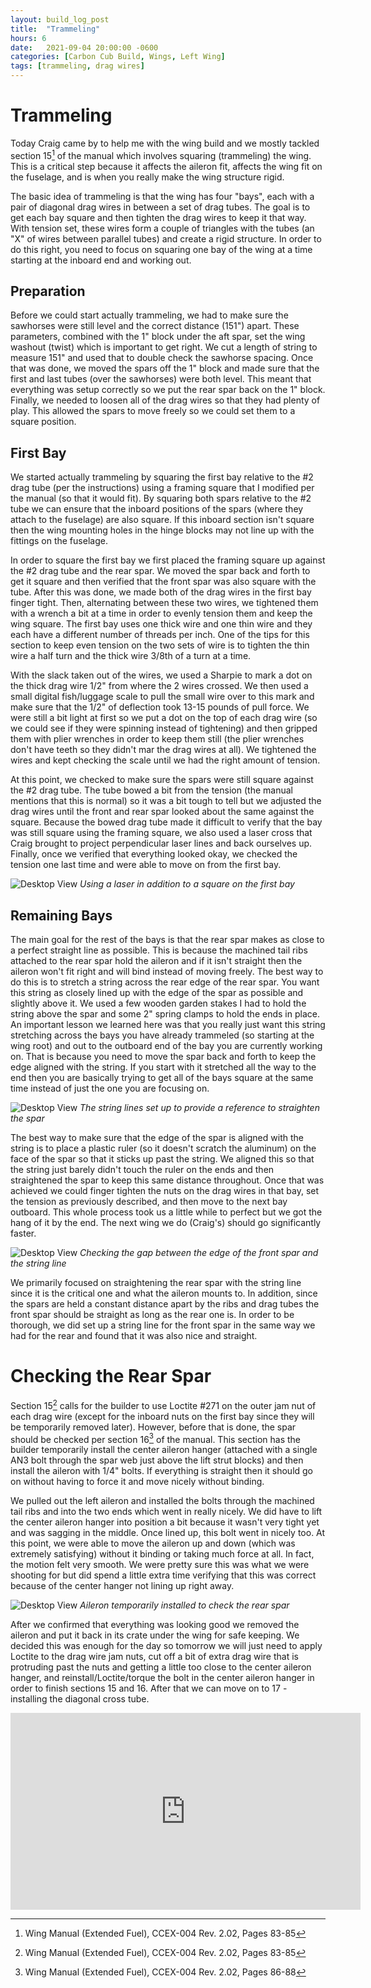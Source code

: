 ```yaml
---
layout: build_log_post
title:  "Trammeling"
hours: 6
date:   2021-09-04 20:00:00 -0600
categories: [Carbon Cub Build, Wings, Left Wing]
tags: [trammeling, drag wires]
---
```


# Trammeling

Today Craig came by to help me with the wing build and we mostly tackled section 15[^section-15-ref] of the manual which involves squaring (trammeling) the wing. This is a critical step because it affects the aileron fit, affects the wing fit on the fuselage, and is when you really make the wing structure rigid.

The basic idea of trammeling is that the wing has four "bays", each with a pair of diagonal drag wires in between a set of drag tubes. The goal is to get each bay square and then tighten the drag wires to keep it that way. With tension set, these wires form a couple of triangles with the tubes (an "X" of wires between parallel tubes) and create a rigid structure. In order to do this right, you need to focus on squaring one bay of the wing at a time starting at the inboard end and working out.

## Preparation

Before we could start actually trammeling, we had to make sure the sawhorses were still level and the correct distance (151") apart. These parameters, combined with the 1" block under the aft spar, set the wing washout (twist) which is important to get right. We cut a length of string to measure 151" and used that to double check the sawhorse spacing. Once that was done, we moved the spars off the 1" block and made sure that the first and last tubes (over the sawhorses) were both level. This meant that everything was setup correctly so we put the rear spar back on the 1" block. Finally, we needed to loosen all of the drag wires so that they had plenty of play. This allowed the spars to move freely so we could set them to a square position.

## First Bay

We started actually trammeling by squaring the first bay relative to the #2 drag tube (per the instructions) using a framing square that I modified per the manual (so that it would fit). By squaring both spars relative to the #2 tube we can ensure that the inboard positions of the spars (where they attach to the fuselage) are also square. If this inboard section isn't square then the wing mounting holes in the hinge blocks may not line up with the fittings on the fuselage.

In order to square the first bay we first placed the framing square up against the #2 drag tube and the rear spar. We moved the spar back and forth to get it square and then verified that the front spar was also square with the tube. After this was done, we made both of the drag wires in the first bay finger tight. Then, alternating between these two wires, we tightened them with a wrench a bit at a time in order to evenly tension them and keep the wing square. The first bay uses one thick wire and one thin wire and they each have a different number of threads per inch. One of the tips for this section to keep even tension on the two sets of wire is to tighten the thin wire a half turn and the thick wire 3/8th of a turn at a time.

With the slack taken out of the wires, we used a Sharpie to mark a dot on the thick drag wire 1/2" from where the 2 wires crossed. We then used a small digital fish/luggage scale to pull the small wire over to this mark and make sure that the 1/2" of deflection took 13-15 pounds of pull force. We were still a bit light at first so we put a dot on the top of each drag wire (so we could see if they were spinning instead of tightening) and then gripped them with plier wrenches in order to keep them still (the plier wrenches don't have teeth so they didn't mar the drag wires at all). We tightened the wires and kept checking the scale until we had the right amount of tension.

At this point, we checked to make sure the spars were still square against the #2 drag tube. The tube bowed a bit from the tension (the manual mentions that this is normal) so it was a bit tough to tell but we adjusted the drag wires until the front and rear spar looked about the same against the square. Because the bowed drag tube made it difficult to verify that the bay was still square using the framing square, we also used a laser cross that Craig brought to project perpendicular laser lines and back ourselves up. Finally, once we verified that everything looked okay, we checked the tension one last time and were able to move on from the first bay.

![Desktop View](/assets/img/posts/2021/2021-09-04-trammeling/first_bay.png)
_Using a laser in addition to a square on the first bay_

## Remaining Bays

The main goal for the rest of the bays is that the rear spar makes as close to a perfect straight line as possible. This is because the machined tail ribs attached to the rear spar hold the aileron and if it isn't straight then the aileron won't fit right and will bind instead of moving freely. The best way to do this is to stretch a string across the rear edge of the rear spar. You want this string as closely lined up with the edge of the spar as possible and slightly above it. We used a few wooden garden stakes I had to hold the string above the spar and some 2" spring clamps to hold the ends in place. An important lesson we learned here was that you really just want this string stretching across the bays you have already trammeled (so starting at the wing root) and out to the outboard end of the bay you are currently working on. That is because you need to move the spar back and forth to keep the edge aligned with the string. If you start with it stretched all the way to the end then you are basically trying to get all of the bays square at the same time instead of just the one you are focusing on.

![Desktop View](/assets/img/posts/2021/2021-09-04-trammeling/string_lines.png)
_The string lines set up to provide a reference to straighten the spar_

The best way to make sure that the edge of the spar is aligned with the string is to place a plastic ruler (so it doesn't scratch the aluminum) on the face of the spar so that it sticks up past the string. We aligned this so that the string just barely didn't touch the ruler on the ends and then straightened the spar to keep this same distance throughout. Once that was achieved we could finger tighten the nuts on the drag wires in that bay, set the tension as previously described, and then move to the next bay outboard. This whole process took us a little while to perfect but we got the hang of it by the end. The next wing we do (Craig's) should go significantly faster.

![Desktop View](/assets/img/posts/2021/2021-09-04-trammeling/checking_line.png)
_Checking the gap between the edge of the front spar and the string line_

We primarily focused on straightening the rear spar with the string line since it is the critical one and what the aileron mounts to. In addition, since the spars are held a constant distance apart by the ribs and drag tubes the front spar should be straight as long as the rear one is. In order to be thorough, we did set up a string line for the front spar in the same way we had for the rear and found that it was also nice and straight.

# Checking the Rear Spar

Section 15[^section-15-ref] calls for the builder to use Loctite #271 on the outer jam nut of each drag wire (except for the inboard nuts on the first bay since they will be temporarily removed later). However, before that is done, the spar should be checked per section 16[^section-16-ref] of the manual. This section has the builder temporarily install the center aileron hanger (attached with a single AN3 bolt through the spar web just above the lift strut blocks) and then install the aileron with 1/4" bolts. If everything is straight then it should go on without having to force it and move nicely without binding.

We pulled out the left aileron and installed the bolts through the machined tail ribs and into the two ends which went in really nicely. We did have to lift the center aileron hanger into position a bit because it wasn't very tight yet and was sagging in the middle. Once lined up, this bolt went in nicely too. At this point, we were able to move the aileron up and down (which was extremely satisfying) without it binding or taking much force at all. In fact, the motion felt very smooth. We were pretty sure this was what we were shooting for but did spend a little extra time verifying that this was correct because of the center hanger not lining up right away.

![Desktop View](/assets/img/posts/2021/2021-09-04-trammeling/aileron_installed.png)
_Aileron temporarily installed to check the rear spar_

After we confirmed that everything was looking good we removed the aileron and put it back in its crate under the wing for safe keeping. We decided this was enough for the day so tomorrow we will just need to apply Loctite to the drag wire jam nuts, cut off a bit of extra drag wire that is protruding past the nuts and getting a little too close to the center aileron hanger, and reinstall/Loctite/torque the bolt in the center aileron hanger in order to finish sections 15 and 16. After that we can move on to 17 - installing the diagonal cross tube.

<iframe width="560" height="315" src="https://www.youtube.com/embed/tCrM78OjTh0" title="YouTube video player" frameborder="0" allow="accelerometer; autoplay; clipboard-write; encrypted-media; gyroscope; picture-in-picture" allowfullscreen></iframe>

[^section-15-ref]: Wing Manual (Extended Fuel), CCEX-004 Rev. 2.02, Pages 83-85
[^section-16-ref]: Wing Manual (Extended Fuel), CCEX-004 Rev. 2.02, Pages 86-88
